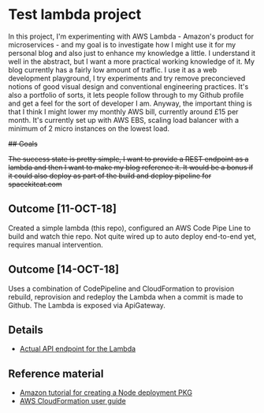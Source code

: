 # Test lambda project

In this project, I'm experimenting with AWS Lambda - Amazon's product for microservices - and my goal is to investigate how I might use it for my personal blog and also just to enhance my knowledge a little. I understand it well in the abstract, but I want a more practical working knowledge of it. My blog currently has a fairly low amount of traffic. I use it as a web development playground, I try experiments and try remove preconcieved notions of good visual design and conventional engineering practices. It's also a portfolio of sorts, it lets people follow through to my Github profile and get a feel for the sort of developer I am. Anyway, the important thing is that I think I might lower my monthly AWS bill, currently around £15 per month. It's currently set up with AWS EBS, scaling load balancer with a minimum of 2 micro instances on the lowest load.  

~~## Goals~~

~~The success state is pretty simple, I want to provide a REST endpoint as a lambda and then I want to make my blog reference it.
It would be a bonus if it could also deploy as part of the build and deploy pipeline for spacekitcat.com~~

## Outcome [11-OCT-18]

Created a simple lambda (this repo), configured an AWS Code Pipe Line to build and watch thie repo. Not quite wired up to auto deploy end-to-end yet, requires manual intervention.

## Outcome [14-OCT-18]

Uses a combination of CodePipeline and CloudFormation to provision rebuild, reprovision and redeploy the Lambda when a commit is made to Github. The Lambda is exposed via ApiGateway.

## Details

- [Actual API endpoint for the Lambda](https://0oh2lziyu6.execute-api.eu-west-2.amazonaws.com/Live/)

## Reference material

- [Amazon tutorial for creating a Node deployment PKG](https://docs.aws.amazon.com/lambda/latest/dg/nodejs-create-deployment-pkg.html)  
- [AWS CloudFormation user guide](https://docs.aws.amazon.com/AWSCloudFormation/latest/UserGuide/cfn-ug.pdf)
